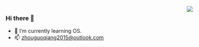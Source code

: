 
<img align="right" src="https://github-readme-stats.vercel.app/api?username=xsdjt&show_icons=true&icon_color=CE1D2D&text_color=718096&bg_color=ffffff&hide_title=true" />

### Hi there 👋

- 🌱 I’m currently learning OS.
- 📫 zhouguoqiang2015@outlook.com

<!---
- 🔭 I’m currently working on 
[![Anurag's github stats](https://github-readme-stats.vercel.app/api?username=xsdjt&show_icons=true&theme=tokyonight)](https://github.com/xsdjt)

xsdjt/xsdjt is a ✨ special ✨ repository because its `README.md` (this file) appears on your GitHub profile.
You can click the Preview link to take a look at your changes.
- 👋 Hi, I’m @xsdjt
- 👀 I’m interested in ...
- 🌱 I’m currently learning ...
- 💞️ I’m looking to collaborate on ...
- 📫 How to reach me ...
- 🔭 I’m currently working on ...
- 👯 I’m looking to collaborate on ...
- 🤔 I’m looking for help with ...
- 💬 Ask me about ...
- 😄 Pronouns: ...
- ⚡ Fun fact: ...

### Hi there 👋

##### myBlog：[myBlog](https://xsdjt.vercel.app/)
[![Anurag's github stats](https://github-readme-stats.vercel.app/api?username=xsdjt&show_icons=true&theme=tokyonight)](https://github.com/anuraghazra/github-readme-stats)

##### 持续学习中，希望不吝赐教（鞠躬）
<img src="https://github.com/chloeeee72/chloeeee72/blob/master/jugong.gif_jpg" alt="" title="" width="220" height="220" />
--->
